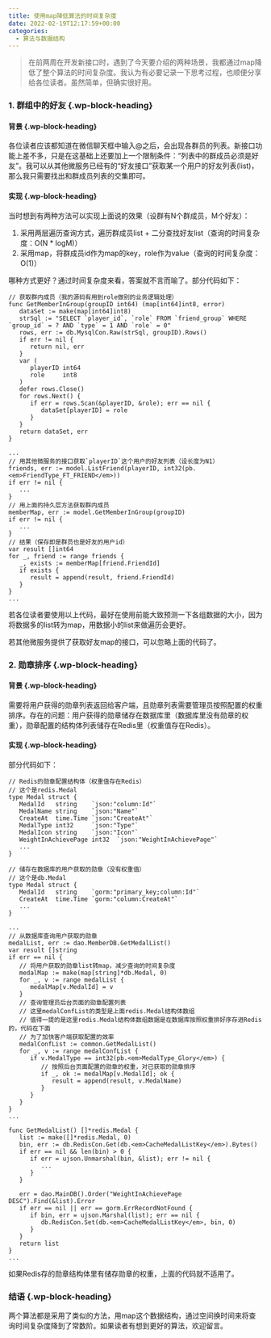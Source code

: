 ```yaml
---
title: 使用map降低算法的时间复杂度
date: 2022-02-19T12:17:59+00:00
categories:
  - 算法与数据结构
---
```

<blockquote class="wp-block-quote">
  <p>
    在前两周在开发新接口时，遇到了今天要介绍的两种场景，我都通过map降低了整个算法的时间复杂度。我认为有必要记录一下思考过程，也顺便分享给各位读者。虽然简单，但确实很好用。
  </p>
</blockquote>

### <span class="ez-toc-section" id="1_%E7%BE%A4%E7%BB%84%E4%B8%AD%E7%9A%84%E5%A5%BD%E5%8F%8B"></span>1. 群组中的好友<span class="ez-toc-section-end"></span> {.wp-block-heading}

#### <span class="ez-toc-section" id="%E8%83%8C%E6%99%AF"></span>背景<span class="ez-toc-section-end"></span> {.wp-block-heading}

各位读者应该都知道在微信聊天框中输入@之后，会出现各群员的列表。新接口功能上差不多，只是在这基础上还要加上一个限制条件：“列表中的群成员必须是好友”。我可以从其他微服务已经有的“好友接口”获取某一个用户的好友列表(list)，那么我只需要找出和群成员列表的交集即可。

#### <span class="ez-toc-section" id="%E5%AE%9E%E7%8E%B0"></span>实现<span class="ez-toc-section-end"></span> {.wp-block-heading}

当时想到有两种方法可以实现上面说的效果（设群有N个群成员，M个好友）：

  1. 采用两层遍历查询方式，遍历群成员list + 二分查找好友list（查询的时间复杂度：O(N * logM)）
  2. 采用map，将群成员id作为map的key，role作为value（查询的时间复杂度：O(1)）

哪种方式更好？通过时间复杂度来看，答案就不言而喻了。部分代码如下：

<pre class="wp-block-code"><code lang="go" class="language-go line-numbers">// 获取群内成员（我的源码有用到role做别的业务逻辑处理）
func GetMemberInGroup(groupID int64) (map[int64]int8, error) 
   dataSet := make(map[int64]int8)
   strSql := "SELECT `player_id`, `role` FROM `friend_group` WHERE `group_id` = ? AND `type` = 1 AND `role` = 0"
   rows, err := db.MysqlCon.Raw(strSql, groupID).Rows()
   if err != nil {
      return nil, err
   }
   var (
      playerID int64
      role     int8
   )
   defer rows.Close()
   for rows.Next() {
      if err = rows.Scan(&playerID, &role); err == nil {
         dataSet[playerID] = role
      }
   }
   return dataSet, err
}</code></pre>

<pre class="wp-block-code"><code lang="go" class="language-go line-numbers">...
// 用其他微服务的接口获取`playerID`这个用户的好友列表（设长度为N1）
friends, err := model.ListFriend(playerID, int32(pb.&lt;em>FriendType_FT_FRIEND&lt;/em>))
if err != nil {
   ...
}
// 用上面的持久层方法获取群内成员
memberMap, err := model.GetMemberInGroup(groupID)
if err != nil {
   ...
}
// 结果（保存即是群员也是好友的用户id）
var result []int64
for _, friend := range friends {
   _, exists := memberMap[friend.FriendId]
   if exists {
      result = append(result, friend.FriendId)
   }
}
...</code></pre>

若各位读者要使用以上代码，最好在使用前能大致预测一下各组数据的大小，因为将数据多的list转为map，用数据小的list来做遍历会更好。

若其他微服务提供了获取好友map的接口，可以忽略上面的代码了。

### <span class="ez-toc-section" id="2_%E5%8B%8B%E7%AB%A0%E6%8E%92%E5%BA%8F"></span>2. 勋章排序<span class="ez-toc-section-end"></span> {.wp-block-heading}

#### <span class="ez-toc-section" id="%E8%83%8C%E6%99%AF-2"></span>背景<span class="ez-toc-section-end"></span> {.wp-block-heading}

需要将用户获得的勋章列表返回给客户端，且勋章列表需要管理员按照配置的权重排序。存在的问题：用户获得的勋章储存在数据库里（数据库里没有勋章的权重），勋章配置的结构体列表储存在Redis里（权重值存在Redis）。

#### <span class="ez-toc-section" id="%E5%AE%9E%E7%8E%B0-2"></span>实现<span class="ez-toc-section-end"></span> {.wp-block-heading}

部分代码如下：

<pre class="wp-block-code"><code lang="go" class="language-go line-numbers">// Redis的勋章配置结构体（权重值存在Redis）
// 这个是redis.Medal
type Medal struct {
   MedalId   string    `json:"column:Id"`
   MedalName string    `json:"Name"`
   CreateAt  time.Time `json:"CreateAt"`
   MedalType int32     `json:"Type"`
   MedalIcon string    `json:"Icon"`
   WeightInAchievePage int32  `json:"WeightInAchievePage"`
   ...
}

// 储存在数据库的用户获取的勋章（没有权重值）
// 这个是db.Medal
type Medal struct {
   MedalId   string    `gorm:"primary_key;column:Id"`
   CreateAt  time.Time `gorm:"column:CreateAt"`
   ...
}</code></pre>

<pre class="wp-block-code"><code lang="go" class="language-go line-numbers">...
// 从数据库查询用户获取的勋章
medalList, err := dao.MemberDB.GetMedalList()
var result []string
if err == nil {
   // 将用户获取的勋章list转map，减少查询的时间复杂度
   medalMap := make(map[string]*db.Medal, 0)
   for _, v := range medalList {
      medalMap[v.MedalId] = v
   }
   // 查询管理员后台页面的勋章配置列表
   // 这里medalConfList的类型是上面redis.Medal结构体数组
   // 值得一提的是这里redis.Medal结构体数组数据是在数据库按照权重排好序存进Redis的，代码在下面
   // 为了加快客户端获取配置的效率
   medalConfList := common.GetMedalList()
   for _, v := range medalConfList {
      if v.MedalType == int32(pb.&lt;em>MedalType_Glory&lt;/em>) {
         // 按照后台页面配置的勋章的权重，对已获取的勋章排序
         if _, ok := medalMap[v.MedalId]; ok {
            result = append(result, v.MedalName)
         }
      }
   }
}
...

func GetMedalList() []*redis.Medal {
   list := make([]*redis.Medal, 0)
   bin, err := db.RedisCon.Get(db.&lt;em>CacheMedalListKey&lt;/em>).Bytes()
   if err == nil && len(bin) &gt; 0 {
      if err = ujson.Unmarshal(bin, &list); err != nil {
         ...
      }
   }

   err = dao.MainDB().Order("WeightInAchievePage DESC").Find(&list).Error
   if err == nil || err == gorm.ErrRecordNotFound {
      if bin, err = ujson.Marshal(list); err == nil {
         db.RedisCon.Set(db.&lt;em>CacheMedalListKey&lt;/em>, bin, 0)
      }
   }
   return list
}
...</code></pre>

如果Redis存的勋章结构体里有储存勋章的权重，上面的代码就不适用了。

### <span class="ez-toc-section" id="%E7%BB%93%E8%AF%AD"></span>结语<span class="ez-toc-section-end"></span> {.wp-block-heading}

两个算法都是采用了类似的方法，用map这个数据结构，通过空间换时间来将查询时间复杂度降到了常数阶。如果读者有想到更好的算法，欢迎留言。